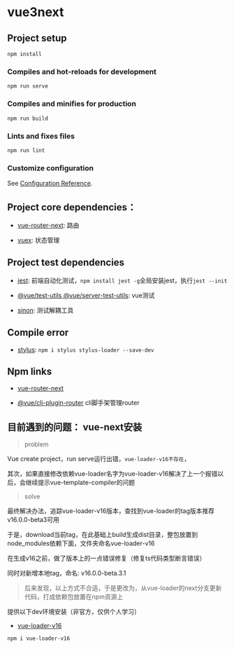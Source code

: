 # vue3next

## Project setup
```
npm install
```

### Compiles and hot-reloads for development
```
npm run serve
```

### Compiles and minifies for production
```
npm run build
```

### Lints and fixes files
```
npm run lint
```

### Customize configuration
See [Configuration Reference](https://cli.vuejs.org/config/).

## Project core dependencies：
- [vue-router-next](https://github.com/vuejs/vue-router-next): 路由

- [vuex](https://github.com/vuejs/vuex): 状态管理

## Project test dependencies

- [jest](https://github.com/facebook/jest): 前端自动化测试，`npm install jest -g`全局安装jest，执行`jest --init`

- [@vue/test-utils @vue/server-test-utils](https://github.com/vuejs/vue-test-utils): vue测试


- [sinon](https://github.com/sinonjs/sinon): 测试解耦工具

## Compile error

- [stylus](): `npm i stylus stylus-loader --save-dev`

## Npm links

- [vue-router-next](https://www.npmjs.com/package/vue-router/v/4.0.0-beta.7)

- [@vue/cli-plugin-router](https://www.npmjs.com/package/@vue/cli-plugin-router) cli脚手架管理router

## 目前遇到的问题： vue-next安装

> problem

Vue create project，run serve运行出错，`vue-loader-v16不存在`，

其次，如果直接修改依赖vue-loader名字为vue-loader-v16解决了上一个报错以后，会继续提示vue-template-compiler的问题

> solve

最终解决办法，追踪vue-loader-v16版本，查找到vue-loader的tag版本推荐v16.0.0-beta3可用

于是，download当前tag，在此基础上build生成dist目录，整包放置到node_modules依赖下面，文件夹命名vue-loader-v16

在生成v16之前，做了版本上的一点错误修复（修复ts代码类型断言错误）

同时对新增本地tag，命名: v16.0.0-beta.3.1

> 后来发现，以上方式不合适，于是更改为，从vue-loader的next分支更新代码，打成依赖包放置在npm资源上

提供以下dev环境安装（非官方，仅供个人学习）

- [vue-loader-v16](https://www.npmjs.com/package/vue-loader-v16)

```sh
npm i vue-loader-v16
```
